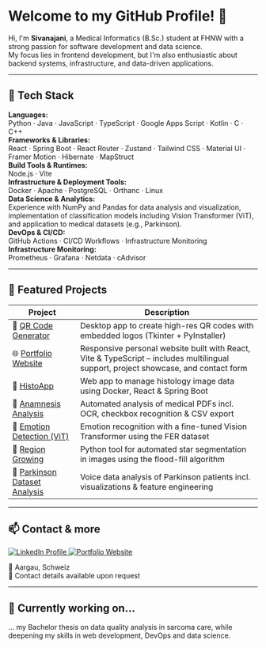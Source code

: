 # Welcome to my GitHub Profile! 👋

Hi, I'm **Sivanajani**, a Medical Informatics (B.Sc.) student at FHNW with a strong passion for software development and data science.  
My focus lies in frontend development, but I'm also enthusiastic about backend systems, infrastructure, and data-driven applications.

---

## 🚀 Tech Stack

**Languages:**   
Python · Java · JavaScript · TypeScript · Google Apps Script · Kotlin · C · C++  
**Frameworks & Libraries:**  
React · Spring Boot · React Router · Zustand · Tailwind CSS · Material UI · Framer Motion · Hibernate · MapStruct       
**Build Tools & Runtimes:**  
Node.js · Vite  
**Infrastructure & Deployment Tools:**   
Docker · Apache · PostgreSQL · Orthanc · Linux  
**Data Science & Analytics:**  
Experience with NumPy and Pandas for data analysis and visualization, implementation of classification models including Vision Transformer (ViT), and application to medical datasets (e.g., Parkinson).  
**DevOps & CI/CD:**  
GitHub Actions · CI/CD Workflows · Infrastructure Monitoring   
**Infrastructure Monitoring:**  
Prometheus · Grafana · Netdata · cAdvisor  

---

## 💼 Featured Projects

| Project | Description |
|--------|-------------|
| 📱 [QR Code Generator](https://github.com/Sivanajani/qr-desktop-app) | Desktop app to create high-res QR codes with embedded logos (Tkinter + PyInstaller) |
| 🌐 [Portfolio Website](https://github.com/Sivanajani/portfolio) | Responsive personal website built with React, Vite & TypeScript – includes multilingual support, project showcase, and contact form  |
| 🔬 [HistoApp](https://github.com/Sivanajani/HistoApp) | Web app to manage histology image data using Docker, React & Spring Boot |
| 🧾 [Anamnesis Analysis](https://github.com/Sivanajani/Anamnese-Formular) | Automated analysis of medical PDFs incl. OCR, checkbox recognition & CSV export |
| 🤖 [Emotion Detection (ViT)](https://github.com/Sivanajani/Emotion-Recognition-with-Vision-Transformer) | Emotion recognition with a fine-tuned Vision Transformer using the FER dataset |
| 🌌 [Region Growing](https://github.com/Sivanajani/RegionGrowingLabeln) | Python tool for automated star segmentation in images using the flood-fill algorithm |
| 🧠 [Parkinson Dataset Analysis](https://github.com/Sivanajani/Parkinson-Datensatzanalyse) | Voice data analysis of Parkinson patients incl. visualizations & feature engineering |

---

## 📫 Contact & more
<p>
  <a href="https://www.linkedin.com/in/sivanajani-sivakumar/" target="_blank">
    <img src="https://img.shields.io/badge/LinkedIn-Sivanajani-blue?style=for-the-badge&logo=linkedin" alt="LinkedIn Profile">
  </a>
  <a href="https://sivanajani.ch/" target="_blank">
    <img src="https://img.shields.io/badge/🌐%20Portfolio-sivanajani.ch-green?style=for-the-badge&logo=google-chrome" alt="Portfolio Website">
  </a>
</p>


📍 Aargau, Schweiz  
📧 Contact details available upon request    

---

## 🌱 Currently working on...
... my Bachelor thesis on data quality analysis in sarcoma care, while deepening my skills in web development, DevOps and data science.
